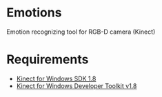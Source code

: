 # Emotions
Emotion recognizing tool for RGB-D camera (Kinect)

# Requirements
 * [Kinect for Windows SDK 1.8](http://www.microsoft.com/en-us/download/details.aspx?id=40278)
 * [Kinect for Windows Developer Toolkit v1.8](http://www.microsoft.com/en-us/download/details.aspx?id=40276)
